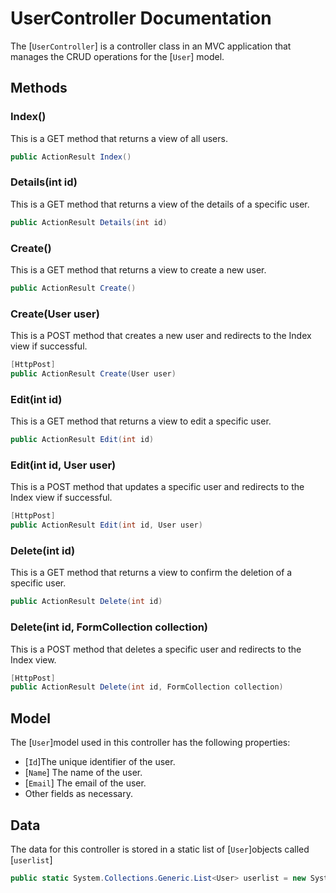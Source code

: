 # UserController Documentation
 
The [`UserController`] is a controller class in an MVC application that manages the CRUD operations for the [`User`] model.
 
## Methods
 
### Index()
 
This is a GET method that returns a view of all users.
 
```csharp
public ActionResult Index()
```
 
### Details(int id)
 
This is a GET method that returns a view of the details of a specific user.
 
```csharp
public ActionResult Details(int id)
```
 
### Create()
 
This is a GET method that returns a view to create a new user.
 
```csharp
public ActionResult Create()
```
 
### Create(User user)
 
This is a POST method that creates a new user and redirects to the Index view if successful.
 
```csharp
[HttpPost]
public ActionResult Create(User user)
```
 
### Edit(int id)
 
This is a GET method that returns a view to edit a specific user.
 
```csharp
public ActionResult Edit(int id)
```
 
### Edit(int id, User user)
 
This is a POST method that updates a specific user and redirects to the Index view if successful.
 
```csharp
[HttpPost]
public ActionResult Edit(int id, User user)
```
 
### Delete(int id)
 
This is a GET method that returns a view to confirm the deletion of a specific user.
 
```csharp
public ActionResult Delete(int id)
```
 
### Delete(int id, FormCollection collection)
 
This is a POST method that deletes a specific user and redirects to the Index view.
 
```csharp
[HttpPost]
public ActionResult Delete(int id, FormCollection collection)
```
 
## Model
 
The [`User`]model used in this controller has the following properties:
 
- [`Id`]The unique identifier of the user.
- [`Name`] The name of the user.
- [`Email`] The email of the user.
- Other fields as necessary.
 
## Data
 
The data for this controller is stored in a static list of [`User`]objects called [`userlist`]
 
```csharp
public static System.Collections.Generic.List<User> userlist = new System.Collections.Generic.List<User>();
```

